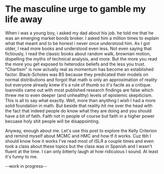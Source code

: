 # The masculine urge to gamble my life away

When i was a young boy, i asked my dad about his job. he told me that he was an emerging market bonds broker. I asked him a million times to explain what that meant and to be honest i never once understood him. As I got older, I read more books and understood even less. Not even saying that fictiously, I read the classic books about random walk, brownian motion, dispelling the myths of technical analysis, and more. But the more you read the more you get exposed to heterodox beliefs and the less you trust. "Chartism" is now actually real as momentum has become an established factor. Black-Scholes was BS because they predicated their models on normal distributions and forgot that math is only an approximation of reality but everyone already knew it's a rule of thumb so it's facile as a critique. Ioannidis came out with most published research findings are false which threw me to even deeper (and unhealthy) levels of epistemic skepiticism. This is all to say what exactly. Well, more than anytihng I wish I had a more solid foundation in math. But beside that reality hit me over the head with the fact that indeed people do know what they are doing and you should have a bit of fatih.  Faith not in people of course but faith in a higher power becuase holy shit people will be disappointing.

Anyway, enough about me. Let's use this post to explore the Kelly Criterion and remind myself about MCMC and HMC and how tf it works. Cuz tbh I should know how it works I've read most of ISLR a couple times and even took a class about these topics but the class was in Spanish and I wasn't fluent at the time. I can only bitterly laugh at how ridiculous I sound. At least it's funny to me.

--work in progress--
